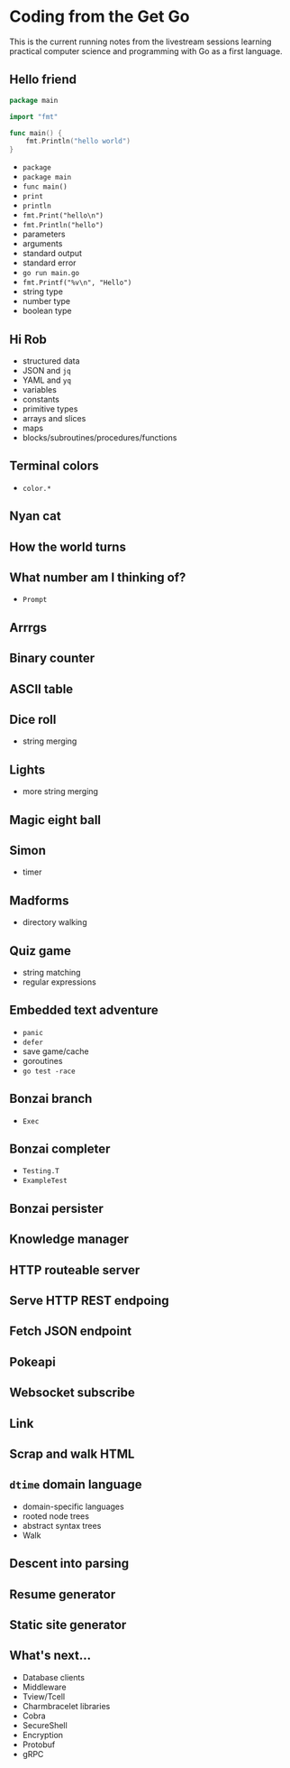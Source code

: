 # Coding from the Get Go

This is the current running notes from the livestream sessions learning practical computer science and programming with Go as a first language.

## Hello friend

```go
package main

import "fmt"

func main() {
    fmt.Println("hello world")
}
```

- `package`
- `package main`
- `func main()`
- `print`
- `println`
- `fmt.Print("hello\n")`
- `fmt.Println("hello")`
- parameters
- arguments
- standard output
- standard error
- `go run main.go`
- `fmt.Printf("%v\n", "Hello")`
- string type
- number type
- boolean type

## Hi Rob

- structured data
- JSON and `jq`
- YAML and `yq`
- variables
- constants
- primitive types
- arrays and slices
- maps
- blocks/subroutines/procedures/functions

## Terminal colors

- `color.*`

## Nyan cat

## How the world turns

## What number am I thinking of?

- `Prompt`

## Arrrgs

## Binary counter

## ASCII table

## Dice roll

- string merging

## Lights

- more string merging

## Magic eight ball

## Simon

- timer

## Madforms

- directory walking

## Quiz game

- string matching
- regular expressions

## Embedded text adventure

- `panic`
- `defer`
- save game/cache
- goroutines
- `go test -race`

## Bonzai branch

- `Exec`

## Bonzai completer

- `Testing.T`
- `ExampleTest`

## Bonzai persister

## Knowledge manager

## HTTP routeable server

## Serve HTTP REST endpoing

## Fetch JSON endpoint

## Pokeapi

## Websocket subscribe

## Link

## Scrap and walk HTML

## `dtime` domain language

- domain-specific languages
- rooted node trees
- abstract syntax trees
- Walk

## Descent into parsing

## Resume generator

## Static site generator

## What's next...

- Database clients
- Middleware
- Tview/Tcell
- Charmbracelet libraries
- Cobra
- SecureShell
- Encryption
- Protobuf
- gRPC
